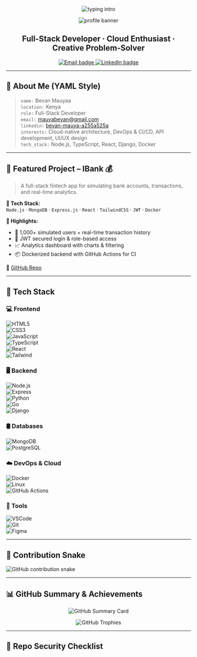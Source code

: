 <!-- Typing Intro -->
<p align="center">
  <img src="https://readme-typing-svg.herokuapp.com?font=Fira+Code&pause=1000&color=00BFFF&center=true&width=435&lines=Hey+There!+I'm+Mauyaa;Full‑Stack+Dev+%7C+Cloud+Enthusiast;Coding+is+my+craft" alt="typing intro" />
</p>

<!-- Optional Banner -->
<p align="center">
  <img src="https://capsule-render.vercel.app/api?type=waving&color=0a192f&height=200&section=header&text=Welcome+to+My+Profile&fontColor=ffffff&fontSize=40&animation=fadeIn" alt="profile banner" />
</p>

<h2 align="center">Full‑Stack Developer · Cloud Enthusiast · Creative Problem‑Solver</h2>

<p align="center">
  <a href="mailto:mauyabevan@gmail.com">
    <img src="https://img.shields.io/badge/Email-mauyabevan%40gmail.com-informational?style=for-the-badge&logo=gmail&logoColor=white" alt="Email badge" />
  </a>
  <a href="https://www.linkedin.com/in/bevan-mauya-a255a525a/" target="_blank">
    <img src="https://img.shields.io/badge/LinkedIn-Bevan%20Mauya-blue?style=for-the-badge&logo=linkedin&logoColor=white" alt="LinkedIn badge" />
  </a>
</p>

---

## 🧠 About Me (YAML Style)

> `name:` Bevan Mauyaa  
> `location:` Kenya  
> `role:` Full-Stack Developer  
> `email:` [mauyabevan@gmail.com](mailto:mauyabevan@gmail.com)  
> `linkedin:` [bevan-mauya-a255a525a](https://www.linkedin.com/in/bevan-mauya-a255a525a/)  
> `interests:` Cloud-native architecture, DevOps & CI/CD, API development, UI/UX design  
> `tech_stack:` Node.js, TypeScript, React, Django, Docker

---

## 🚀 Featured Project – IBank 💰

> A full-stack fintech app for simulating bank accounts, transactions, and real-time analytics.

**🔧 Tech Stack:**  
`Node.js` · `MongoDB` · `Express.js` · `React` · `TailwindCSS` · `JWT` · `Docker`

**📌 Highlights:**
- 💸 1,000+ simulated users + real-time transaction history  
- 🔐 JWT secured login & role-based access  
- 📈 Analytics dashboard with charts & filtering  
- 📦 Dockerized backend with GitHub Actions for CI  

🔗 [GitHub Repo](https://github.com/mauyaa/IBank)

---

## 🧰 Tech Stack

### 💻 Frontend  
![HTML5](https://skillicons.dev/icons?i=html)  
![CSS3](https://skillicons.dev/icons?i=css)  
![JavaScript](https://skillicons.dev/icons?i=js)  
![TypeScript](https://skillicons.dev/icons?i=ts)  
![React](https://skillicons.dev/icons?i=react)  
![Tailwind](https://skillicons.dev/icons?i=tailwind)

### 🖥 Backend  
![Node.js](https://skillicons.dev/icons?i=nodejs)  
![Express](https://skillicons.dev/icons?i=express)  
![Python](https://skillicons.dev/icons?i=python)  
![Go](https://skillicons.dev/icons?i=go)  
![Django](https://skillicons.dev/icons?i=django)

### 🛢️ Databases  
![MongoDB](https://skillicons.dev/icons?i=mongodb)  
![PostgreSQL](https://skillicons.dev/icons?i=postgres)

### ☁️ DevOps & Cloud  
![Docker](https://skillicons.dev/icons?i=docker)  
![Linux](https://skillicons.dev/icons?i=linux)  
![GitHub Actions](https://skillicons.dev/icons?i=githubactions)

### 🔧 Tools  
![VSCode](https://skillicons.dev/icons?i=vscode)  
![Git](https://skillicons.dev/icons?i=git)  
![Figma](https://skillicons.dev/icons?i=figma)

---

## 🐍 Contribution Snake

<picture>
  <source media="(prefers-color-scheme: dark)" srcset="https://raw.githubusercontent.com/mauyaa/mauyaa/main/dist/github-snake-dark.svg" />
  <img alt="GitHub contribution snake" src="https://raw.githubusercontent.com/mauyaa/mauyaa/main/dist/github-snake.svg" />
</picture>

---

## 📊 GitHub Summary & Achievements

<p align="center">
  <img src="https://github-profile-summary-cards.vercel.app/api/cards/profile-details?username=mauyaa&theme=github_dark" alt="GitHub Summary Card" />
</p>

<p align="center">
  <img src="https://github-profile-trophy.vercel.app/?username=mauyaa&theme=darkhub&no-frame=true&row=1&column=6" alt="GitHub Trophies" />
</p>

---

## 🔐 Repo Security Checklist

